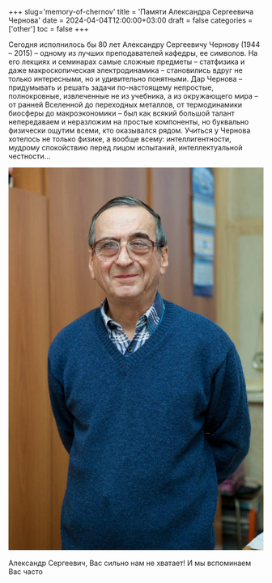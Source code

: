 +++
slug='memory-of-chernov'
title = 'Памяти Александра Сергеевича Чернова'
date = 2024-04-04T12:00:00+03:00
draft = false
categories = ['other']
toc = false
+++

Сегодня исполнилось бы 80 лет Александру Сергеевичу Чернову (1944 – 2015) – одному из лучших преподавателей кафедры, ее символов. На его лекциях и семинарах самые сложные предметы – статфизика и даже макроскопическая электродинамика – становились вдруг не только интересными, но и удивительно понятными. Дар Чернова – придумывать и решать задачи по-настоящему непростые, полнокровные, извлеченные не из учебника, а из окружающего мира – от ранней Вселенной до переходных металлов, от термодинамики биосферы до макроэкономики – был как всякий большой талант непередаваем и неразложим на простые компоненты, но буквально физически ощутим всеми, кто оказывался рядом. Учиться у Чернова хотелось не только физике, а вообще всему: интеллигентности, мудрому спокойствию перед лицом испытаний, интеллектуальной честности… 

![А.С. Чернов](memory-of-chernov/chernov.jpg)

Александр Сергеевич, Вас сильно нам не хватает! И мы вспоминаем Вас часто
